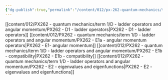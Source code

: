 ```yaml
---
{"dg-publish":true,"permalink":"/content/012/px-262-quantum-mechanics/term-1/d-ladder-operators-and-angular-momentum/d-ladder-operators-and-angular-momentum/","noteIcon":"1","created":"2025-08-27T13:14:15.865+01:00","updated":"2025-01-06T18:15:12.000+00:00"}
---
```


[[content/012/PX262 - quantum mechanics/term 1/D - ladder operators and angular momentum/PX262 - D1 - ladder operators\|PX262 - D1 - ladder operators]]
[[content/012/PX262 - quantum mechanics/term 1/D - ladder operators and angular momentum/PX262 - E1a - angular momentum operators\|PX262 - E1- angular momentum]]
[[content/012/PX262 - quantum mechanics/term 1/D - ladder operators and angular momentum/PX262 - E1b - compatibility\|PX262 - E1b - compatibility]]
[[content/012/PX262 - quantum mechanics/term 1/D - ladder operators and angular momentum/PX262 - E2 - eigenvalues and eigenfunctions\|PX262 - E2 - eigenvalues and eigenfunctions]]
